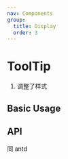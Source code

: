 ```yaml
---
nav: Components
group:
  title: Display
  order: 3
---
```


# ToolTip

1. 调整了样式

## Basic Usage

<code src="./demos/basic.tsx"></code>

## API

同 antd
